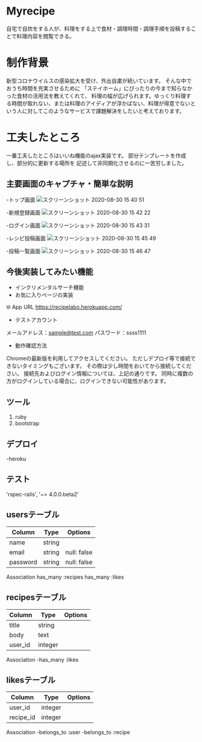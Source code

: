 # Myrecipe
自宅で自炊をする人が、料理をする上で食材・調理時間・調理手順を投稿することで料理内容を閲覧できる。

# 制作背景
新型コロナウイルスの感染拡大を受け、外出自粛が続いています。
そんな中でおうち時間を充実させるために
「ステイホーム」にぴったりの今まで知らなかった食材の活用法を教えてくれて、
料理の幅が広げられます。ゆっくり料理する時間が取れない、または料理のアイディアが浮かばない、料理が得意でないという人に対してこのようなサービスで課題解決をしたいと考えております。

# 工夫したところ
一番工夫したところはいいね機能のajax実装です。
部分テンプレートを作成し、部分的に更新する場所を
記述して非同期化させるのに一苦労しました。

 
## 主要画面のキャプチャ・簡単な説明
 
-トップ画面
![スクリーンショット 2020-08-30 15 40 51](https://user-images.githubusercontent.com/67785220/91652986-3964d880-ead7-11ea-9b15-a5bd8171583c.png)
 
-新規登録画面
![スクリーンショット 2020-08-30 15 42 22](https://user-images.githubusercontent.com/67785220/91653018-729d4880-ead7-11ea-93a3-c08cf8c8506e.png)

-ログイン画面
![スクリーンショット 2020-08-30 15 43 31](https://user-images.githubusercontent.com/67785220/91653033-93fe3480-ead7-11ea-930e-e79b498b1a73.png)

-レシピ投稿画面
![スクリーンショット 2020-08-30 15 45 49](https://user-images.githubusercontent.com/67785220/91653061-e63f5580-ead7-11ea-9a22-da21c7f4a477.png)

-投稿一覧画面
![スクリーンショット 2020-08-30 15 46 47](https://user-images.githubusercontent.com/67785220/91653073-0b33c880-ead8-11ea-8ccb-d2e987c20098.png)

 
## 今後実装してみたい機能
 
- インクリメンタルサーチ機能
- お気に入りページの実装
 
🌐 App URL
https://recipelabo.herokuapp.com/

- テストアカウント

メールアドレス：sample@test.com
パスワード：ssss1111

- 動作確認方法

Chromeの最新版を利用してアクセスしてください。
ただしデプロイ等で接続できないタイミングもございます。
その際は少し時間をおいてから接続してください。
接続先およびログイン情報については、上記の通りです。
同時に複数の方がログインしている場合に、ログインできない可能性があります。


## ツール
 
1. ruby
2. bootstrap

 
## デプロイ
 
-heroku

## テスト

'rspec-rails', '~> 4.0.0.beta2'

## usersテーブル

|Column|Type|Options|
|------|----|-------|
|name|string|
|email|string|null: false|
|password|string|null: false|

Association
has_many :recipes
has_many :likes

## recipesテーブル

|Column|Type|Options|
|------|----|-------|
|title|string|
|body|text|
|user_id|integer|

Association
-has_many :likes

## likesテーブル

|Column|Type|Options|
|------|----|-------|
|user_id|integer|
|recipe_id|integer|

Association
-belongs_to :user
-belongs_to :recipe
